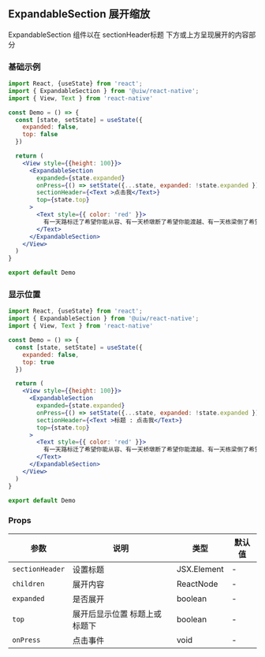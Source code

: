 ExpandableSection 展开缩放
---

ExpandableSection 组件以在 sectionHeader标题 下方或上方呈现展开的内容部分

### 基础示例

```jsx mdx:preview
import React, {useState} from 'react';
import { ExpandableSection } from '@uiw/react-native';
import { View, Text } from 'react-native'

const Demo = () => {
  const [state, setState] = useState({
    expanded: false,
    top: false
  })

  return (
    <View style={{height: 100}}>
      <ExpandableSection
        expanded={state.expanded}
        onPress={() => setState({...state, expanded: !state.expanded })}
        sectionHeader={<Text >点击我</Text>}
        top={state.top}
      >
        <Text style={{ color: 'red' }}>
          有一天路标迁了希望你能从容、有一天桥墩断了希望你能渡越、有一天栋梁倒了希望你能坚强、有一天期待蔫了希望你能理解
        </Text>
      </ExpandableSection>
    </View>
  )
}

export default Demo
```

### 显示位置

```jsx mdx:preview
import React, {useState} from 'react';
import { ExpandableSection } from '@uiw/react-native';
import { View, Text } from 'react-native'

const Demo = () => {
  const [state, setState] = useState({
    expanded: false,
    top: true
  })

  return (
    <View style={{height: 100}}>
      <ExpandableSection
        expanded={state.expanded}
        onPress={() => setState({...state, expanded: !state.expanded })}
        sectionHeader={<Text >标题 : 点击我</Text>}
        top={state.top}
      >
        <Text style={{ color: 'red' }}>
          有一天路标迁了希望你能从容、有一天桥墩断了希望你能渡越、有一天栋梁倒了希望你能坚强、有一天期待蔫了希望你能理解
        </Text>
      </ExpandableSection>
    </View>
  )
}

export default Demo
```

### Props

| 参数 | 说明 | 类型 | 默认值 |
|------|------|-----|------|
| `sectionHeader` | 设置标题 | JSX.Element | - |
| `children` | 展开内容| ReactNode | - |
| `expanded` | 是否展开 | boolean | - |
| `top` | 展开后显示位置 标题上或标题下 | boolean | - |
| `onPress` | 点击事件 | void | - |
